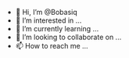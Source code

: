 - 👋 Hi, I’m @Bobasiq
- 👀 I’m interested in ...
- 🌱 I’m currently learning ...
- 💞️ I’m looking to collaborate on ...
- 📫 How to reach me ...

<!---
Bobasiq/Bobasiq is a ✨ special ✨ repository because its `README.md` (this file) appears on your GitHub profile.
You can click the Preview link to take a look at your changes.
--->
